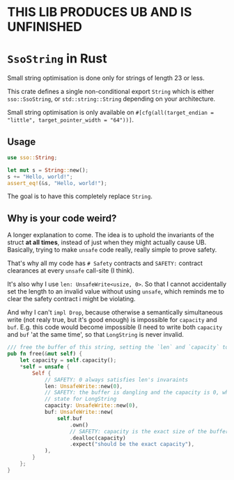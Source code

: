 # THIS LIB PRODUCES UB AND IS UNFINISHED

# `SsoString` in Rust

Small string optimisation is done only for strings of length 23 or less. 

This crate defines a single non-conditional export `String` which is either `sso::SsoString`, or 
`std::string::String` depending on your architecture.

Small string optimisation is only available on `#[cfg(all(target_endian = "little", target_pointer_width = "64"))]`.

## Usage

```rs
use sso::String;

let mut s = String::new();
s += "Hello, world!";
assert_eq!(&s, "Hello, world!");
```

The goal is to have this completely replace `String`.

## Why is your code weird?

A longer explanation to come. The idea is to uphold the invariants of the struct **at all times**, instead of just 
when they might actually cause UB. Basically, trying to make `unsafe` code really, really simple to prove safety.

That's why all my code has `# Safety` contracts and `SAFETY:` contract clearances at every `unsafe` call-site 
(I think).

It's also why I use `len: UnsafeWrite<usize, 0>`. So that I cannot accidentally set the length to an invalid value 
without using `unsafe`, which reminds me to clear the safety contract i might be violating.

And why I can't `impl Drop`, because otherwise a semantically simultaneous write (not realy true, but it's good 
enough) is impossible for `capacity` and `buf`. E.g. this code would become impossible (I need to write both 
`capacity` and `buf` 'at the same time', so that `LongString` is never invalid.

```rs
/// free the buffer of this string, setting the `len` and `capacity` to `0`
pub fn free(&mut self) {
    let capacity = self.capacity();
    *self = unsafe {
        Self {
            // SAFETY: 0 always satisfies len's invaraints
            len: UnsafeWrite::new(0),
            // SAFETY: the buffer is dangling and the capacity is 0, which is a valid
            // state for LongString
            capacity: UnsafeWrite::new(0),
            buf: UnsafeWrite::new(
                self.buf
                    .own()
                    // SAFETY: capacity is the exact size of the buffer
                    .dealloc(capacity)
                    .expect("should be the exact capacity"),
            ),
        }
    };
}
```
